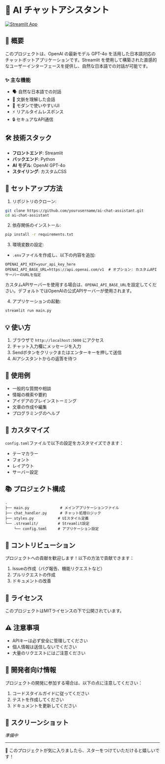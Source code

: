 # 🤖 AI チャットアシスタント

[![Streamlit App](https://static.streamlit.io/badges/streamlit_badge_black_white.svg)](https://example.com)

## 📝 概要

このプロジェクトは、OpenAI の最新モデル GPT-4o を活用した日本語対応のチャットボットアプリケーションです。Streamlit を使用して構築された直感的なユーザーインターフェースを提供し、自然な日本語での対話が可能です。

### ✨ 主な機能

- 🗣️ 自然な日本語での対話
- 🧠 文脈を理解した会話
- 🎨 モダンで使いやすいUI
- ⚡ リアルタイムレスポンス
- 🔒 セキュアなAPI通信

## 🛠️ 技術スタック

- **フロントエンド**: Streamlit
- **バックエンド**: Python
- **AI モデル**: OpenAI GPT-4o
- **スタイリング**: カスタムCSS

## 🚀 セットアップ方法

1. リポジトリのクローン:
```bash
git clone https://github.com/yourusername/ai-chat-assistant.git
cd ai-chat-assistant
```

2. 依存関係のインストール:
```bash
pip install -r requirements.txt
```

3. 環境変数の設定:
- `.env`ファイルを作成し、以下の内容を追加:
```
OPENAI_API_KEY=your_api_key_here
OPENAI_API_BASE_URL=https://api.openai.com/v1  # オプション: カスタムAPIサーバーのURLを指定
```

カスタムAPIサーバーを使用する場合は、`OPENAI_API_BASE_URL`を設定してください。デフォルトではOpenAIの公式APIサーバーが使用されます。

4. アプリケーションの起動:
```bash
streamlit run main.py
```

## 💡 使い方

1. ブラウザで `http://localhost:5000` にアクセス
2. チャット入力欄にメッセージを入力
3. Sendボタンをクリックまたはエンターキーを押して送信
4. AIアシスタントからの返答を待つ

## 🎯 使用例

- 一般的な質問や相談
- 情報の検索や要約
- アイデアのブレインストーミング
- 文章の作成や編集
- プログラミングのヘルプ

## 🔧 カスタマイズ

`config.toml`ファイルで以下の設定をカスタマイズできます：

- テーマカラー
- フォント
- レイアウト
- サーバー設定

## 📚 プロジェクト構成

```
.
├── main.py              # メインアプリケーションファイル
├── chat_handler.py      # チャット処理ロジック
├── styles.py           # UIスタイル定義
└── .streamlit/         # Streamlit設定
    └── config.toml     # アプリケーション設定
```

## 🤝 コントリビューション

プロジェクトへの貢献を歓迎します！以下の方法で貢献できます：

1. Issueの作成（バグ報告、機能リクエストなど）
2. プルリクエストの作成
3. ドキュメントの改善

## 📝 ライセンス

このプロジェクトはMITライセンスの下で公開されています。

## ⚠️ 注意事項

- APIキーは必ず安全に管理してください
- 個人情報は送信しないでください
- 大量のリクエストにはご注意ください

## 👥 開発者向け情報

プロジェクトの開発に参加する場合は、以下の点に注意してください：

1. コードスタイルガイドに従ってください
2. テストを作成してください
3. ドキュメントを更新してください

## 🎨 スクリーンショット

*準備中*

---

🌟 このプロジェクトが気に入りましたら、スターをつけていただけると嬉しいです！

